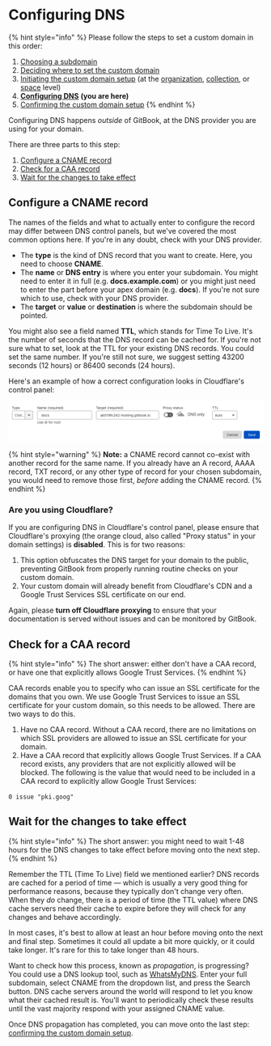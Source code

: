 # Configuring DNS

{% hint style="info" %}
Please follow the steps to set a custom domain in this order:

1. [Choosing a subdomain](choose.md)
2. [Deciding where to set the custom domain](location.md)
3. [Initiating the custom domain setup](initiate/) (at the [organization](initiate/organization-level-custom-domain.md), [collection](initiate/collection-level-custom-domain.md), or [space](initiate/space-level-custom-domain.md) level)
4. [**Configuring DNS**](configure-dns.md) **(you are here)**
5. [Confirming the custom domain setup](finalize.md)
{% endhint %}

Configuring DNS happens _outside_ of GitBook, at the DNS provider you are using for your domain.

There are three parts to this step:

1. [Configure a CNAME record](configure-dns.md#configure-a-cname-record)
2. [Check for a CAA record](configure-dns.md#check-for-a-caa-record)
3. [Wait for the changes to take effect](configure-dns.md#wait-for-the-changes-to-take-effect)

## Configure a CNAME record

The names of the fields and what to actually enter to configure the record may differ between DNS control panels, but we've covered the most common options here. If you're in any doubt, check with your DNS provider.

* The **type** is the kind of DNS record that you want to create. Here, you need to choose **CNAME**.
* The **name** or **DNS entry** is where you enter your subdomain. You might need to enter it in full (e.g. **docs.example.com**) or you might just need to enter the part before your apex domain (e.g. **docs**). If you're not sure which to use, check with your DNS provider.
* The **target** or **value** or **destination** is where the subdomain should be pointed.

You might also see a field named **TTL**, which stands for Time To Live. It's the number of seconds that the DNS record can be cached for. If you're not sure what to set, look at the TTL for your existing DNS records. You could set the same number. If you're still not sure, we suggest setting 43200 seconds (12 hours) or 86400 seconds (24 hours).

Here's an example of how a correct configuration looks in Cloudflare's control panel:

![A properly configured custom domain in Cloudflare's control panel](<../../.gitbook/assets/Screenshot 2022-04-11 at 16.53.56.png>)

{% hint style="warning" %}
**Note:** a CNAME record cannot co-exist with another record for the same name. If you already have an A record, AAAA record, TXT record, or any other type of record for your chosen subdomain, you would need to remove those first, _before_ adding the CNAME record.
{% endhint %}

### Are you using Cloudflare?

If you are configuring DNS in Cloudflare's control panel, please ensure that Cloudflare's proxying (the orange cloud, also called "Proxy status" in your domain settings) is **disabled**. This is for two reasons:

1. This option obfuscates the DNS target for your domain to the public, preventing GitBook from properly running routine checks on your custom domain.
2. Your custom domain will already benefit from Cloudflare's CDN and a Google Trust Services SSL certificate on our end.

Again, please **turn off Cloudflare proxying** to ensure that your documentation is served without issues and can be monitored by GitBook.

## Check for a CAA record

{% hint style="info" %}
The short answer: either don't have a CAA record, or have one that explicitly allows Google Trust Services.
{% endhint %}

CAA records enable you to specify who can issue an SSL certificate for the domains that you own. We use Google Trust Services to issue an SSL certificate for your custom domain, so this needs to be allowed. There are two ways to do this.

1. Have no CAA record. Without a CAA record, there are no limitations on which SSL providers are allowed to issue an SSL certificate for your domain.
2. Have a CAA record that explicitly allows Google Trust Services. If a CAA record exists, any providers that are not explicitly allowed will be blocked. The following is the value that would need to be included in a CAA record to explicitly allow Google Trust Services:

```
0 issue "pki.goog"
```

## Wait for the changes to take effect

{% hint style="info" %}
The short answer: you might need to wait 1-48 hours for the DNS changes to take effect before moving onto the next step.
{% endhint %}

Remember the TTL (Time To Live) field we mentioned earlier? DNS records are cached for a period of time — which is usually a very good thing for performance reasons, because they typically don't change very often. When they _do_ change, there is a period of time (the TTL value) where DNS cache servers need their cache to expire before they will check for any changes and behave accordingly.

In most cases, it's best to allow at least an hour before moving onto the next and final step. Sometimes it could all update a bit more quickly, or it could take longer. It's rare for this to take longer than 48 hours.

Want to check how this process, known as _propagation_, is progressing? You could use a DNS lookup tool, such as [WhatsMyDNS](https://www.whatsmydns.net/). Enter your full subdomain, select CNAME from the dropdown list, and press the Search button. DNS cache servers around the world will respond to let you know what their cached result is. You'll want to periodically check these results until the vast majority respond with your assigned CNAME value.

Once DNS propagation has completed, you can move onto the last step: [confirming the custom domain setup](finalize.md).
